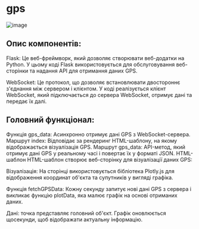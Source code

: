 # gps
![image](https://github.com/user-attachments/assets/11b619dd-0774-4539-b288-85b2b421935a)

## Опис компонентів:
Flask: Це веб-фреймворк, який дозволяє створювати веб-додатки на Python. У цьому коді Flask використовується для обслуговування веб-сторінки та надання API для отримання даних GPS.

WebSocket: Це протокол, що дозволяє встановлювати двостороннє з'єднання між сервером і клієнтом. У коді реалізується клієнт WebSocket, який підключається до сервера WebSocket, отримує дані та передає їх далі.

## Головний функціонал:

Функція gps_data: Асинхронно отримує дані GPS з WebSocket-сервера.
Маршрут index: Відповідає за рендеринг HTML-шаблону, на якому відображається візуалізація GPS.
Маршрут gps_data: API-метод, який отримує дані GPS у реальному часі і повертає їх у форматі JSON.
HTML-шаблон
HTML-шаблон створює веб-сторінку для візуалізації даних GPS:

Візуалізація: На сторінці використовується бібліотека Plotly.js для відображення координат об'єкта та супутників у вигляді графіка.

Функція fetchGPSData: Кожну секунду запитує нові дані GPS з сервера і викликає функцію plotData, яка малює графік на основі отриманих даних.

Дані: точка представляє головний об'єкт. Графік оновлюється щосекунди, щоб відображати актуальну інформацію.

